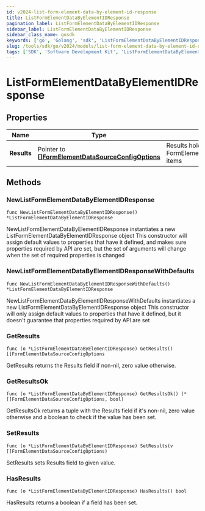 ```yaml
---
id: v2024-list-form-element-data-by-element-id-response
title: ListFormElementDataByElementIDResponse
pagination_label: ListFormElementDataByElementIDResponse
sidebar_label: ListFormElementDataByElementIDResponse
sidebar_class_name: gosdk
keywords: ['go', 'Golang', 'sdk', 'ListFormElementDataByElementIDResponse', 'V2024ListFormElementDataByElementIDResponse'] 
slug: /tools/sdk/go/v2024/models/list-form-element-data-by-element-id-response
tags: ['SDK', 'Software Development Kit', 'ListFormElementDataByElementIDResponse', 'V2024ListFormElementDataByElementIDResponse']
---
```


# ListFormElementDataByElementIDResponse

## Properties

Name | Type | Description | Notes
------------ | ------------- | ------------- | -------------
**Results** | Pointer to [**[]FormElementDataSourceConfigOptions**](form-element-data-source-config-options) | Results holds a list of FormElementDataSourceConfigOptions items | [optional] 

## Methods

### NewListFormElementDataByElementIDResponse

`func NewListFormElementDataByElementIDResponse() *ListFormElementDataByElementIDResponse`

NewListFormElementDataByElementIDResponse instantiates a new ListFormElementDataByElementIDResponse object
This constructor will assign default values to properties that have it defined,
and makes sure properties required by API are set, but the set of arguments
will change when the set of required properties is changed

### NewListFormElementDataByElementIDResponseWithDefaults

`func NewListFormElementDataByElementIDResponseWithDefaults() *ListFormElementDataByElementIDResponse`

NewListFormElementDataByElementIDResponseWithDefaults instantiates a new ListFormElementDataByElementIDResponse object
This constructor will only assign default values to properties that have it defined,
but it doesn't guarantee that properties required by API are set

### GetResults

`func (o *ListFormElementDataByElementIDResponse) GetResults() []FormElementDataSourceConfigOptions`

GetResults returns the Results field if non-nil, zero value otherwise.

### GetResultsOk

`func (o *ListFormElementDataByElementIDResponse) GetResultsOk() (*[]FormElementDataSourceConfigOptions, bool)`

GetResultsOk returns a tuple with the Results field if it's non-nil, zero value otherwise
and a boolean to check if the value has been set.

### SetResults

`func (o *ListFormElementDataByElementIDResponse) SetResults(v []FormElementDataSourceConfigOptions)`

SetResults sets Results field to given value.

### HasResults

`func (o *ListFormElementDataByElementIDResponse) HasResults() bool`

HasResults returns a boolean if a field has been set.


